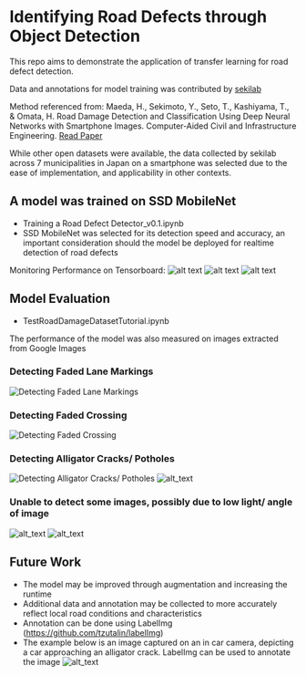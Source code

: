 # Identifying Road Defects through Object Detection

This repo aims to demonstrate the application of transfer learning for road defect detection. 

Data and annotations for model training was contributed by [sekilab](https://github.com/sekilab/RoadDamageDetector/blob/master/RoadDamageDatasetTutorial.ipynb)

Method referenced from:
Maeda, H., Sekimoto, Y., Seto, T., Kashiyama, T., & Omata, H. Road Damage Detection and Classification Using Deep Neural Networks with Smartphone Images. Computer‐Aided Civil and Infrastructure Engineering. 
[Read Paper](https://arxiv.org/pdf/1801.09454.pdf)

While other open datasets were available, the data collected by sekilab across 7 municipalities in Japan on a smartphone was selected due to the ease of implementation, and applicability in other contexts. 

## A model was trained on SSD MobileNet
- Training a Road Defect Detector_v0.1.ipynb
- SSD MobileNet was selected for its detection speed and accuracy, an important consideration should the model be deployed for realtime detection of road defects

Monitoring Performance on Tensorboard: 
![alt text](https://github.com/rxl204/RoadDefectTrainedModels/blob/master/Tensorboard%20Evaluation/tensorboard_step18479.PNG "Images")
![alt text](https://github.com/rxl204/RoadDefectTrainedModels/blob/master/Tensorboard%20Evaluation/detection_box_precision.JPG "MaP")
![alt text](https://github.com/rxl204/RoadDefectTrainedModels/blob/master/Tensorboard%20Evaluation/classification_loss.JPG "Loss")

## Model Evaluation
- TestRoadDamageDatasetTutorial.ipynb

The performance of the model was also measured on images extracted from Google Images
### Detecting Faded Lane Markings
![Detecting Faded Lane Markings](https://github.com/rxl204/RoadDefectTrainedModels/blob/master/SSD%20MobileNet%20Test%20Images/0_defects_output.jpg "lane")
### Detecting Faded Crossing
![Detecting Faded Crossing](https://github.com/rxl204/RoadDefectTrainedModels/blob/master/SSD%20MobileNet%20Test%20Images/1_defects_output.jpg "crossing")
### Detecting Alligator Cracks/ Potholes
![Detecting Alligator Cracks/ Potholes](https://github.com/rxl204/RoadDefectTrainedModels/blob/master/SSD%20MobileNet%20Test%20Images/3_defects_output.jpg "alli")
![alt_text](https://github.com/rxl204/RoadDefectTrainedModels/blob/master/SSD%20MobileNet%20Test%20Images/5_defects_output.jpg "pothole")

### Unable to detect some images, possibly due to low light/ angle of image
![alt_text](https://github.com/rxl204/RoadDefectTrainedModels/blob/master/SSD%20MobileNet%20Test%20Images/2_defects_output.jpg "light")
![alt_text](https://github.com/rxl204/RoadDefectTrainedModels/blob/master/SSD%20MobileNet%20Test%20Images/4_defects_output.jpg "angle")

## Future Work
- The model may be improved through augmentation and increasing the runtime
- Additional data and annotation may be collected to more accurately reflect local road conditions and characteristics
- Annotation can be done using LabelImg (https://github.com/tzutalin/labelImg)
- The example below is an image captured on an in car camera, depicting a car approaching an alligator crack. LabelImg can be used to annotate the image
![alt_text](https://github.com/rxl204/RoadDefectTrainedModels/blob/master/labelimg-example.JPG "labelimg example")



